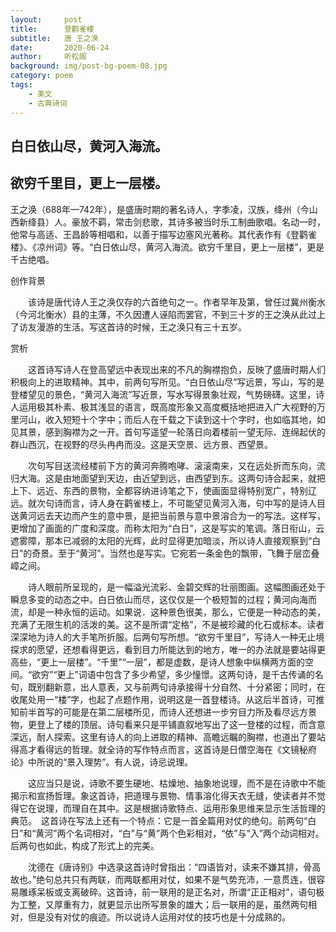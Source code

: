 ```yaml
---
layout:     post
title:      登鹳雀楼
subtitle:   唐 王之涣
date:       2020-06-24
author:     听松阁
background: img/post-bg-poem-08.jpg
category: poem
tags:
    - 美文
    - 古典诗词
---
```


## 白日依山尽，黄河入海流。
## 欲穷千里目，更上一层楼。



王之涣（688年—742年），是盛唐时期的著名诗人，字季凌，汉族，绛州（今山西新绛县）人。豪放不羁，常击剑悲歌，其诗多被当时乐工制曲歌唱。名动一时，他常与高适、王昌龄等相唱和，以善于描写边塞风光著称。其代表作有《登鹳雀楼》、《凉州词》等。“白日依山尽，黄河入海流。欲穷千里目，更上一层楼”，更是千古绝唱。



创作背景



　　该诗是唐代诗人王之涣仅存的六首绝句之一。作者早年及第，曾任过冀州衡水（今河北衡水）县的主薄，不久因遭人诬陷而罢官，不到三十岁的王之涣从此过上了访友漫游的生活。写这首诗的时候，王之涣只有三十五岁。



赏析



　　这首诗写诗人在登高望远中表现出来的不凡的胸襟抱负，反映了盛唐时期人们积极向上的进取精神。其中，前两句写所见。“白日依山尽”写远景，写山，写的是登楼望见的景色，“黄河入海流”写近景，写水写得景象壮观，气势磅礴。这里，诗人运用极其朴素、极其浅显的语言，既高度形象又高度概括地把进入广大视野的万里河山，收入短短十个字中；而后人在千载之下读到这十个字时，也如临其地，如见其景，感到胸襟为之一开。首句写遥望一轮落日向着楼前一望无际、连绵起伏的群山西沉，在视野的尽头冉冉而没。这是天空景、远方景、西望景。



　　次句写目送流经楼前下方的黄河奔腾咆哮、滚滚南来，又在远处折而东向，流归大海。这是由地面望到天边，由近望到远，由西望到东。这两句诗合起来，就把上下、远近、东西的景物，全都容纳进诗笔之下，使画面显得特别宽广，特别辽远。就次句诗而言，诗人身在鹳雀楼上，不可能望见黄河入海，句中写的是诗人目送黄河远去天边而产生的意中景，是把当前景与意中景溶合为一的写法。这样写，更增加了画面的广度和深度。而称太阳为“白日”，这是写实的笔调。落日衔山，云遮雾障，那本已减弱的太阳的光辉，此时显得更加暗淡，所以诗人直接观察到“白日”的奇景。至于“黄河”。当然也是写实。它宛若一条金色的飘带，飞舞于层峦叠嶂之间。



　　诗人眼前所呈现的，是一幅溢光流彩、金碧交辉的壮丽图画。这幅图画还处于瞬息多变的动态之中。白日依山而尽，这仅仅是一个极短暂的过程；黄河向海而流，却是一种永恒的运动。如果说．这种景色很美，那么，它便是一种动态的美，充满了无限生机的活泼的美。这不是所谓“定格”，不是被珍藏的化石或标本。读者深深地为诗人的大手笔所折服。后两句写所想。“欲穷千里目”，写诗人一种无止境探求的愿望，还想看得更远，看到目力所能达到的地方，唯一的办法就是要站得更高些，“更上一层楼”。“千里”“一层”，都是虚数，是诗人想象中纵横两方面的空间。“欲穷”“更上”词语中包含了多少希望，多少憧憬。这两句诗，是千古传诵的名句，既别翻新意，出人意表，又与前两句诗承接得十分自然、十分紧密；同时，在收尾处用一“楼”字，也起了点题作用，说明这是一首登楼诗。从这后半首诗，可推知前半首写的可能是在第二层楼所见，而诗人还想进一步穷目力所及看尽远方景物，更登上了楼的顶层。诗句看来只是平铺直叙地写出了这一登楼的过程，而含意深远，耐人探索。这里有诗人的向上进取的精神、高瞻远瞩的胸襟，也道出了要站得高才看得远的哲理。就全诗的写作特点而言，这首诗是日僧空海在《文镜秘府论》中所说的“景入理势”。有人说，诗忌说理。



　　这应当只是说，诗歌不要生硬地、枯燥地、抽象地说理，而不是在诗歌中不能揭示和宣扬哲理。象这首诗，把道理与景物、情事溶化得天衣无缝，使读者并不觉得它在说理，而理自在其中。这是根据诗歌特点、运用形象思维来显示生活哲理的典范。　这首诗在写法上还有一个特点：它是一首全篇用对仗的绝句。前两句“白日”和“黄河”两个名词相对，“白”与“黄”两个色彩相对，“依”与“入”两个动词相对。后两句也如此，构成了形式上的完美。



　　沈德在《唐诗别》中选录这首诗时曾指出：“四语皆对，读来不嫌其排，骨高故也。”绝句总共只有两联，而两联都用对仗，如果不是气势充沛，一意贯连，很容易雕琢呆板或支离破碎。这首诗，前一联用的是正名对，所谓“正正相对”，语句极为工整，又厚重有力，就更显示出所写景象的雄大；后一联用的是，虽然两句相对，但是没有对仗的痕迹。所以说诗人运用对仗的技巧也是十分成熟的。
